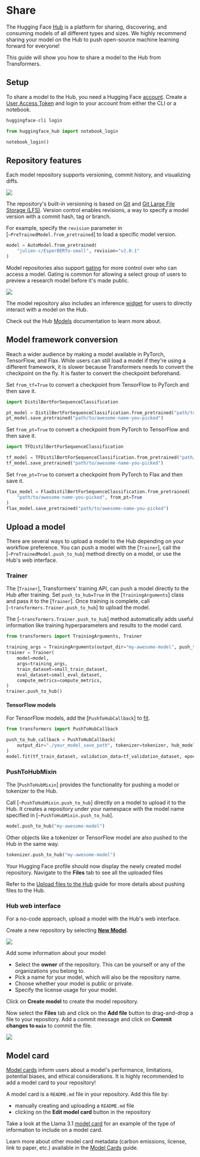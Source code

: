 <!--Copyright 2024 The HuggingFace Team. All rights reserved.

Licensed under the Apache License, Version 2.0 (the "License"); you may not use this file except in compliance with
the License. You may obtain a copy of the License at

http://www.apache.org/licenses/LICENSE-2.0

Unless required by applicable law or agreed to in writing, software distributed under the License is distributed on
an "AS IS" BASIS, WITHOUT WARRANTIES OR CONDITIONS OF ANY KIND, either express or implied. See the License for the
specific language governing permissions and limitations under the License.

⚠️ Note that this file is in Markdown but contain specific syntax for our doc-builder (similar to MDX) that may not be
rendered properly in your Markdown viewer.

-->

# Share

The Hugging Face [Hub](https://hf.co/models) is a platform for sharing, discovering, and consuming models of all different types and sizes. We highly recommend sharing your model on the Hub to push open-source machine learning forward for everyone!

This guide will show you how to share a model to the Hub from Transformers.

## Setup

To share a model to the Hub, you need a Hugging Face [account](https://hf.co/join). Create a [User Access Token](https://hf.co/docs/hub/security-tokens#user-access-tokens) and login to your account from either the CLI or a notebook.

<hfoptions id="share">
<hfoption id="CLI">

```bash
huggingface-cli login
```

</hfoption>
<hfoption id="notebook">

```py
from huggingface_hub import notebook_login

notebook_login()
```

</hfoption>
</hfoptions>

## Repository features

<Youtube id="XvSGPZFEjDY"/>

Each model repository supports versioning, commit history, and visualizing diffs.

<div class="flex justify-center">
    <img src="https://huggingface.co/datasets/huggingface/documentation-images/resolve/main/vis_diff.png"/>
</div>

The repository's built-in versioning is based on [Git](https://git-scm.com/) and [Git Large File Storage (LFS)](https://git-lfs.github.com/). Version control enables revisions, a way to specify a model version with a commit hash, tag or branch.

For example, specify the `revision` parameter in [`~PreTrainedModel.from_pretrained`] to load a specific model version.

```py
model = AutoModel.from_pretrained(
    "julien-c/EsperBERTo-small", revision="v2.0.1"
)
```

Model repositories also support [gating](https://hf.co/docs/hub/models-gated) for more control over who can access a model. Gating is common for allowing a select group of users to preview a research model before it's made public.

<div class="flex justify-center">
    <img src="https://huggingface.co/datasets/huggingface/documentation-images/resolve/main/transformers/gated-model.png"/>
</div>

The model repository also includes an inference [widget](https://hf.co/docs/hub/models-widgets) for users to directly interact with a model on the Hub.

Check out the Hub [Models](https://hf.co/docs/hub/models) documentation to learn more about.

## Model framework conversion

Reach a wider audience by making a model available in PyTorch, TensorFlow, and Flax. While users can still load a model if they're using a different framework, it is slower because Transformers needs to convert the checkpoint on the fly. It is faster to convert the checkpoint beforehand.

<hfoptions id="convert">
<hfoption id="PyTorch">

Set `from_tf=True` to convert a checkpoint from TensorFlow to PyTorch and then save it.

```py
import DistilBertForSequenceClassification

pt_model = DistilBertForSequenceClassification.from_pretrained("path/to/awesome-name-you-picked", from_tf=True)
pt_model.save_pretrained("path/to/awesome-name-you-picked")
```

</hfoption>
<hfoption id="TensorFlow">

Set `from_pt=True` to convert a checkpoint from PyTorch to TensorFlow and then save it.

```py
import TFDistilBertForSequenceClassification

tf_model = TFDistilBertForSequenceClassification.from_pretrained("path/to/awesome-name-you-picked", from_pt=True)
tf_model.save_pretrained("path/to/awesome-name-you-picked")
```

</hfoption>
<hfoption id="Flax">

Set `from_pt=True` to convert a checkpoint from PyTorch to Flax and then save it.

```py
flax_model = FlaxDistilBertForSequenceClassification.from_pretrained(
    "path/to/awesome-name-you-picked", from_pt=True
)
flax_model.save_pretrained("path/to/awesome-name-you-picked")
```

</hfoption>
</hfoptions>

## Upload a model

There are several ways to upload a model to the Hub depending on your workflow preference. You can push a model with the [`Trainer`], call the [`~PreTrainedModel.push_to_hub`] method directly on a model, or use the Hub's web interface.

<Youtube id="Z1-XMy-GNLQ"/>

### Trainer

The [`Trainer`], Transformers' training API, can push a model directly to the Hub after training. Set `push_to_hub=True` in the [`TrainingArguments`] class and pass it to the [`Trainer`]. Once training is complete, call [`~transformers.Trainer.push_to_hub`] to upload the model.

The [`~transformers.Trainer.push_to_hub`] method automatically adds useful information like training hyperparameters and results to the model card.

```py
from transformers import TrainingArguments, Trainer

training_args = TrainingArguments(output_dir="my-awesome-model", push_to_hub=True)
trainer = Trainer(
    model=model,
    args=training_args,
    train_dataset=small_train_dataset,
    eval_dataset=small_eval_dataset,
    compute_metrics=compute_metrics,
)
trainer.push_to_hub()
```

#### TensorFlow models

For TensorFlow models, add the [`PushToHubCallback`] to [fit](https://keras.io/api/models/model_training_apis/#fit-method).

```py
from transformers import PushToHubCallback

push_to_hub_callback = PushToHubCallback(
    output_dir="./your_model_save_path", tokenizer=tokenizer, hub_model_id="your-username/my-awesome-model"
)
model.fit(tf_train_dataset, validation_data=tf_validation_dataset, epochs=3, callbacks=push_to_hub_callback)
```

### PushToHubMixin

The [`PushToHubMixin`] provides the functionality for pushing a model or tokenizer to the Hub.

Call [`~PushToHubMixin.push_to_hub`] directly on a model to upload it to the Hub. It creates a repository under your namespace with the model name specified in [`~PushToHubMixin.push_to_hub`].

```py
model.push_to_hub("my-awesome-model")
```

Other objects like a tokenizer or TensorFlow model are also pushed to the Hub in the same way.

```py
tokenizer.push_to_hub("my-awesome-model")
```

Your Hugging Face profile should now display the newly created model repository. Navigate to the **Files** tab to see all the uploaded files

Refer to the [Upload files to the Hub](https://hf.co/docs/hub/how-to-upstream) guide for more details about pushing files to the Hub.

### Hub web interface

For a no-code approach, upload a model with the Hub's web interface.

Create a new repository by selecting [**New Model**](https://huggingface.co/new).

<div class="flex justify-center">
    <img src="https://huggingface.co/datasets/huggingface/documentation-images/resolve/main/new_model_repo.png"/>
</div>

Add some information about your model:

- Select the **owner** of the repository. This can be yourself or any of the organizations you belong to.
- Pick a name for your model, which will also be the repository name.
- Choose whether your model is public or private.
- Specify the license usage for your model.

Click on **Create model** to create the model repository.

Now select the **Files** tab and click on the **Add file** button to drag-and-drop a file to your repository. Add a commit message and click on **Commit changes to `main`** to commit the file.

<div class="flex justify-center">
    <img src="https://huggingface.co/datasets/huggingface/documentation-images/resolve/main/upload_file.png"/>
</div>

## Model card

[Model cards](https://hf.co/docs/hub/model-cards#model-cards) inform users about a model's performance, limitations, potential biases, and ethical considerations. It is highly recommended to add a model card to your repository!

A model card is a `README.md` file in your repository. Add this file by:

- manually creating and uploading a `README.md` file
- clicking on the **Edit model card** button in the repository

Take a look at the Llama 3.1 [model card](https://huggingface.co/meta-llama/Meta-Llama-3.1-8B-Instruct) for an example of the type of information to include on a model card.

Learn more about other model card metadata (carbon emissions, license, link to paper, etc.) available in the [Model Cards](https://hf.co/docs/hub/model-cards#model-cards) guide.
